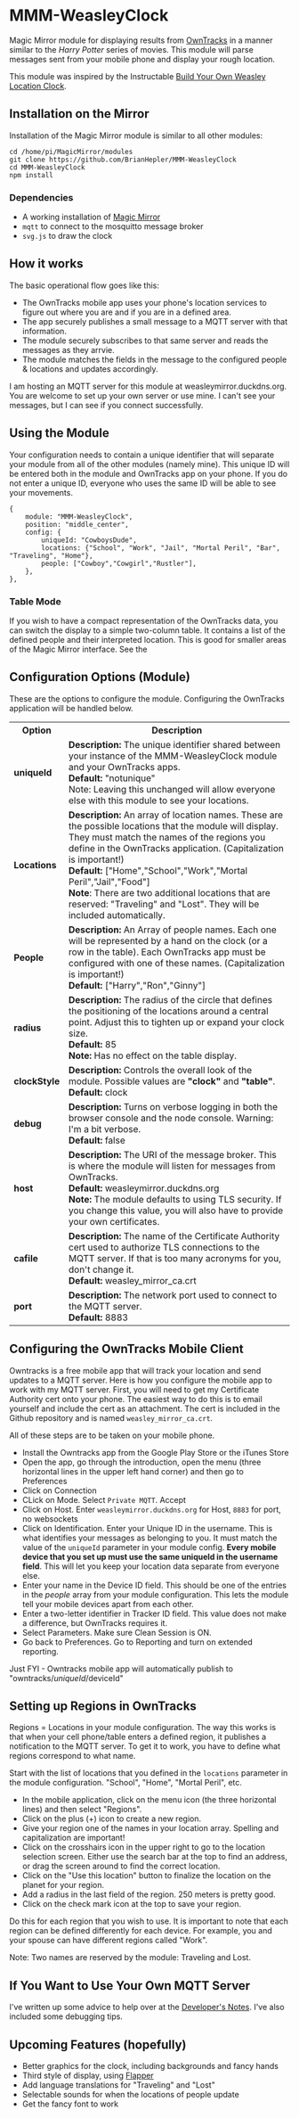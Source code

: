 # MMM-WeasleyClock
Magic Mirror module for displaying results from [OwnTracks](http://owntracks.org) in a manner similar to the _Harry Potter_ series of movies. This module will parse messages sent from your mobile phone and display your rough location.

This module was inspired by the Instructable [Build Your Own Weasley Location Clock](https://www.instructables.com/id/Build-Your-Own-Weasley-Location-Clock/).
## Installation on the Mirror
Installation of the Magic Mirror module is similar to all other modules:
```
cd /home/pi/MagicMirror/modules
git clone https://github.com/BrianHepler/MMM-WeasleyClock
cd MMM-WeasleyClock
npm install
```
### Dependencies
* A working installation of [Magic Mirror](https://github.com/MichMich/MagicMirror)
* `mqtt` to connect to the mosquitto message broker
* `svg.js` to draw the clock

## How it works
The basic operational flow goes like this:
* The OwnTracks mobile app uses your phone's location services to figure out 
where you are and if you are in a defined area. 
* The app securely publishes a small message to a MQTT server with that information.
* The module securely subscribes to that same server and reads the messages as they arrvie.
* The module matches the fields in the message to the configured people & locations and updates accordingly.

I am hosting an MQTT server for this module at weasleymirror.duckdns.org. You are welcome to set up your own server or use mine. I can't see your messages, but I can see if you connect successfully.

## Using the Module 
Your configuration needs to contain a unique identifier that will separate your module from all of the other modules (namely mine). This unique ID will be entered both in the module and OwnTracks app on your phone. If you do not 
enter a unique ID, everyone who uses the same ID will be able to see your movements.
```
{
    module: "MMM-WeasleyClock",
    position: "middle_center",
    config: {
        uniqueId: "CowboysDude",
        locations: {"School", "Work", "Jail", "Mortal Peril", "Bar", "Traveling", "Home"},
        people: ["Cowboy","Cowgirl","Rustler"],
    },
},
```
### Table Mode
If you wish to have a compact representation of the OwnTracks data, you can switch the display to a simple two-column table. It contains a list of the defined people and their interpreted location. This is good for smaller areas of the Magic Mirror interface. See the 

## Configuration Options (Module)
These are the options to configure the module. Configuring the OwnTracks application will be handled below.
<table>
<tr><th>Option</th><th>Description</th></tr>
<tr><td><b>uniqueId</b></td>
    <td><b>Description: </b>The unique identifier shared between your instance of the MMM-WeasleyClock module and your OwnTracks apps.
        <br><b>Default: </b>"notunique"
        <br>Note: Leaving this unchanged will allow everyone else with this module to see your locations.
    </td>
</tr>
<tr><td><b>Locations</b></td>
    <td><b>Description: </b>An array of location names. These are the possible locations that the module will display. They must match the names of the regions you define in the OwnTracks application. (Capitalization is important!)
        <br><b>Default: </b>["Home","School","Work","Mortal Peril","Jail","Food"]
        <br><b>Note</b>: There are two additional locations that are reserved: "Traveling" and "Lost". They will be included automatically.
    </td>
</tr>
<tr><td><b>People</b></td>
    <td><b>Description: </b>An Array of people names. Each one will be represented by a hand on the clock (or a row in the table). Each OwnTracks app must be configured with one of these names. (Capitalization is important!)
        <br><b>Default: </b>["Harry","Ron","Ginny"]
    </td>
</tr>
<tr><td><b>radius</b></td>
    <td><b>Description: </b>The radius of the circle that defines the positioning of the locations around a central point. Adjust this to tighten up or expand your clock size.
        <br><b>Default: </b>85
        <br><b>Note: </b>Has no effect on the table display.
    </td>
</tr>
<tr><td><b>clockStyle</b></td>
    <td><b>Description: </b>Controls the overall look of the module. Possible values are <b>"clock"</b> and <b>"table"</b>.
        <br><b>Default: </b>clock
    </td>
</tr>
<tr><td><b>debug</b></td>
    <td><b>Description: </b>Turns on verbose logging in both the browser console and the node console. Warning: I'm a bit verbose.
        <br><b>Default: </b>false
    </td>
</tr>
<tr><td><b>host</b></td>
    <td><b>Description: </b>The URI of the message broker. This is where the module will listen for messages from OwnTracks.
        <br><b>Default: </b>weasleymirror.duckdns.org
        <br><b>Note:</b> The module defaults to using TLS security. If you change this value, you will also have to provide your own certificates.
    </td>
</tr>
<tr><td><b>cafile</b></td>
    <td><b>Description: </b>The name of the Certificate Authority cert used to authorize TLS connections to the MQTT server. If that is too many acronyms for you, don't change it.
        <br><b>Default: </b>weasley_mirror_ca.crt
    </td>
</tr>
<tr><td><b>port</b></td>
    <td><b>Description: </b>The network port used to connect to the MQTT server.
        <br><b>Default: </b>8883
    </td>
</tr>
</table>

## Configuring the OwnTracks Mobile Client 
Owntracks is a free mobile app that will track your location and send updates to a MQTT server. Here is how you configure the mobile app to work with my MQTT server. First, you will need to get my Certificate Authority cert onto your phone. The easiest way to do this is to email yourself and include the cert as an attachment. The cert is included in the Github repository and is named `weasley_mirror_ca.crt`. 

All of these steps are to be taken on your mobile phone.

* Install the Owntracks app from the Google Play Store or the iTunes Store
* Open the app, go through the introduction, open the menu (three horizontal lines in the upper left hand corner) and then go to Preferences
* Click on Connection
* CLick on Mode. Select `Private MQTT`. Accept
* Click on Host. Enter `weasleymirror.duckdns.org` for Host, `8883` for port, no websockets
* Click on Identification. Enter your Unique ID in the username. This is what identifies your messages as belonging to you. It must match the value of the `uniqueId` parameter in your module config. **Every mobile device that you set up must use the same uniqueId in the username field**. This will let you keep your location data separate from everyone else.
* Enter your name in the Device ID field. This should be one of the entries in the *people* array from your module configuration. This lets the module tell your mobile devices apart from each other.
* Enter a two-letter identifier in Tracker ID field. This value does not make a difference, but OwnTracks requires it.
* Select Parameters. Make sure Clean Session is ON.
* Go back to Preferences. Go to Reporting and turn on extended reporting.

Just FYI - Owntracks mobile app will automatically publish to "owntracks/*uniqueId*/deviceId"

## Setting up Regions in OwnTracks
Regions = Locations in your module configuration. The way this works is that when your cell phone/table enters a defined region, it publishes a notification to the MQTT server. To get it to work, you have to define what regions correspond to what name.

Start with the list of locations that you defined in the `locations` parameter in the module configuration. "School", "Home", "Mortal Peril", etc. 
* In the mobile application, click on the menu icon (the three horizontal lines) and then select "Regions". 
* Click on the plus (+) icon to create a new region. 
* Give your region one of the names in your location array. Spelling and capitalization are important!
* Click on the crosshairs icon in the upper right to go to the location selection screen. Either use the search bar at the top to find an address, or drag the screen around to find the correct location.
* Click on the "Use this location" button to finalize the location on the planet for your region.
* Add a radius in the last field of the region. 250 meters is pretty good.
* Click on the check mark icon at the top to save your region.

Do this for each region that you wish to use. It is important to note that each region can be defined differently for each device. For example, you and your spouse can have different regions called "Work".

Note: Two names are reserved by the module: Traveling and Lost.

## If You Want to Use Your Own MQTT Server
I've written up some advice to help over at the [Developer's Notes](developmentnotes.md). I've also included some debugging tips.

## Upcoming Features (hopefully)
* Better graphics for the clock, including backgrounds and fancy hands
* Third style of display, using [Flapper](https://github.com/jayKayEss/Flapper)
* Add language translations for "Traveling" and "Lost"
* Selectable sounds for when the locations of people update
* Get the fancy font to work